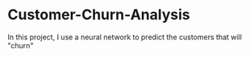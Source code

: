 # Customer-Churn-Analysis
In this project, I use a neural network to predict the customers that will "churn"
